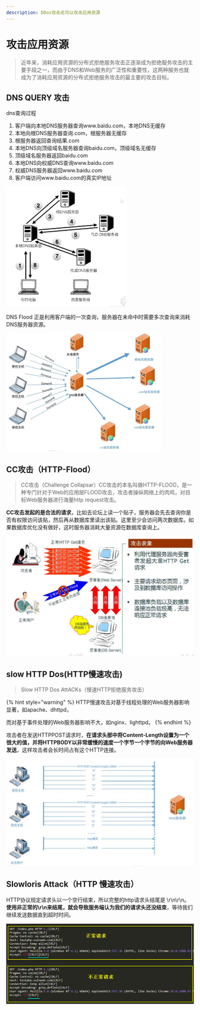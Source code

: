 ```yaml
---
description: DDos攻击还可以攻击应用资源
---
```


# 攻击应用资源

> 近年来，消耗应用资源的分布式拒绝服务攻击正逐渐成为拒绝服务攻击的主要手段之一，而由于DNS和Web服务的广泛性和重要性，这两种服务也就成为了消耗应用资源的分布式拒绝服务攻击的最主要的攻击目标。

## DNS QUERY 攻击

dns查询过程

1. 客户端向本地DNS服务器查询www.baidu.com，本地DNS无缓存 
2. 本地向根DNS服务器查询.com，根服务器无缓存 
3. 根服务器返回查询结果.com 
4. 本地DNS向顶级域名服务器查询baidu.com，顶级域名无缓存 
5. 顶级域名服务器返回baidu.com 
6. 本地DNS向权威DNS查询www.baidu.com 
7. 权威DNS服务器返回www.baidu.com 
8. 客户端访问www.baidu.com的真实IP地址

![DNS&#x67E5;&#x8BE2;&#x8FC7;&#x7A0B;](../.gitbook/assets/image%20%2896%29.png)

DNS Flood 正是利用客户端的一次查询，服务器在未命中时需要多次查询来消耗DNS服务器资源。

![DNS Flood &#x653B;&#x51FB;DNS&#x670D;&#x52A1;&#x5668;](../.gitbook/assets/image%20%2829%29.png)

## CC攻击（HTTP-Flood）

> CC攻击（Challenge Collapsar）CC攻击的本名叫做HTTP-FLOOD，是一种专门针对于Web的应用层FLOOD攻击，攻击者操纵网络上的肉鸡，对目标Web服务器进行海量http request攻击。

**CC攻击发起的是合法的请求**，比如去论坛上读一个贴子，服务器会先去查询你是否有权限访问该贴，然后再从数据库里读出该贴。这里至少会访问两次数据库。如果数据库优化没有做好，这时服务器消耗大量资源在数据库查询上。

![CC attack](../.gitbook/assets/image%20%2843%29.png)

## slow HTTP Dos\(HTTP慢速攻击\)

> Slow HTTP Dos AttACKs（慢速HTTP拒绝服务攻击）

{% hint style="warning" %}
HTTP慢速攻击对基于线程处理的Web服务器影响显著，如apache、dhttpd，

而对基于事件处理的Web服务器影响不大，如nginx、lighttpd。
{% endhint %}

攻击者在发送HTTPPOST请求时，**在请求头部中将Content-Length设置为一个很大的值，并将HTTPBODY以非常缓慢的速度一个字节一个字节的向Web服务器发送**，这样攻击者会长时间占有这个HTTP连接。

![HTTP &#x6162;&#x901F;&#x653B;&#x51FB;](../.gitbook/assets/image%20%2847%29.png)

## Slowloris Attack（HTTP 慢速攻击）

HTTP协议规定请求头以一个空行结束，所以完整的http请求头结尾是 \r\n\r\n。 **使用非正常的\r\n来结尾，就会导致服务端认为我们的请求头还没结束**，等待我们继续发送数据直到超时时间。

![](../.gitbook/assets/image%20%284%29.png)



